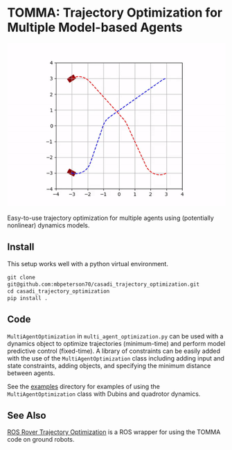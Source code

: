 # TOMMA: Trajectory Optimization for Multiple Model-based Agents

![multiagent](media/multiagent.gif)

Easy-to-use trajectory optimization for multiple agents using (potentially nonlinear) dynamics models.

## Install

This setup works well with a python virtual environment.

```
git clone git@github.com:mbpeterson70/casadi_trajectory_optimization.git
cd casadi_trajectory_optimization
pip install .
```

## Code

`MultiAgentOptimization` in `multi_agent_optimization.py` can be used with a dynamics object to optimize trajectories (minimum-time) and perform model predictive control (fixed-time). A library of constraints can be easily added with the use of the `MultiAgentOptimization` class including adding input and state constraints, adding objects, and specifying the minimum distance between agents. 

See the [examples](examples/) directory for examples of using the `MultiAgentOptimization` class with Dubins and quadrotor dynamics.

## See Also

[ROS Rover Trajectory Optimization](https://github.com/mbpeterson70/rover_trajectory_opt_ros) is a ROS wrapper for using the TOMMA code on ground robots.
